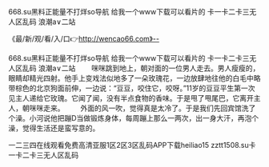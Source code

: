 668.su黑料正能量不打烊so导航
给我一个www下载可以看片的
卡一卡二卡三无人区乱码
浪潮a∨二站


《最/新/观/看/入/口👉http://wencao66.com》--

668.su黑料正能量不打烊so导航
给我一个www下载可以看片的
卡一卡二卡三无人区乱码
浪潮a∨二站
　　咪咪跳到地上，朝对面的一位男人走去。男人瘦瘦的，眼睛却精光四射。他手上变戏法似地多了一朵玫瑰花，一边放肆地往他的白毛中略带棕色的北京狗面前伸，一边说：“豆豆，咬住它，咬呀。”11岁的豆豆平生第一次见主人递给它玫瑰。它闻了闻，没有半点食物的香味。于是甩了甩尾巴，它离开主人，朝咪咪走来。
　　外面的风一吹，觉得真是太冷了。于是我们先回宾馆洗了个澡。小河说他把蹦D当做锻炼身体，每周蹦上那么一两次，出一身大汗，再泡个澡，觉得生活还是蛮写意的。





一二三四在线观看免费高清亚服1区2区3区乱码APP下载heiliao15 zztt1508.su卡一卡二卡三无人区乱码
